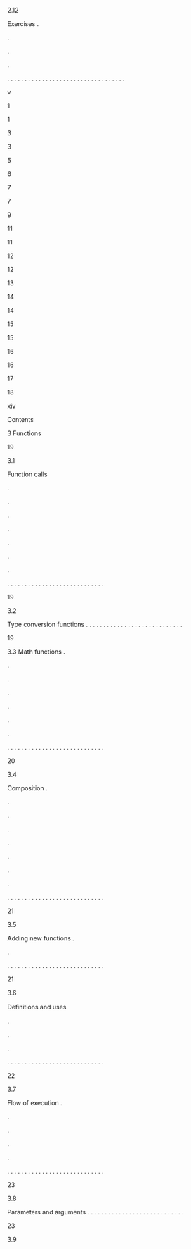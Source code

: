 2.12

Exercises .

.

.

.

. . . . . . . . . . . . . . . . . . . . . . . . . . . . . . . . . .

v

1

1

3

3

5

6

7

7

9

11

11

12

12

13

14

14

15

15

16

16

17

18

xiv

Contents

3 Functions

19

3.1

Function calls

.

.

.

.

.

.

.

. . . . . . . . . . . . . . . . . . . . . . . . . . . .

19

3.2

Type conversion functions . . . . . . . . . . . . . . . . . . . . . . . . . . . .

19

3.3 Math functions .

.

.

.

.

.

.

. . . . . . . . . . . . . . . . . . . . . . . . . . . .

20

3.4

Composition .

.

.

.

.

.

.

.

. . . . . . . . . . . . . . . . . . . . . . . . . . . .

21

3.5

Adding new functions .

.

. . . . . . . . . . . . . . . . . . . . . . . . . . . .

21

3.6

Deﬁnitions and uses

.

.

.

. . . . . . . . . . . . . . . . . . . . . . . . . . . .

22

3.7

Flow of execution .

.

.

.

.

. . . . . . . . . . . . . . . . . . . . . . . . . . . .

23

3.8

Parameters and arguments . . . . . . . . . . . . . . . . . . . . . . . . . . . .

23

3.9